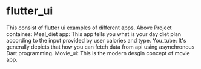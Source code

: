 # flutter_ui
This consist of flutter ui examples of different apps.
Above Project containes:
Meal_diet app: This app tells you what is your day diet plan according to the input provided by user calories and type.
You_tube: It's generally depicts that how you can fetch data from api using asynchronous Dart programming.
Movie_ui: This is the modern desgin concept of movie app.

